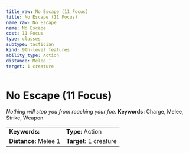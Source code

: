 ```yaml
---
title_raw: No Escape (11 Focus)
title: No Escape (11 Focus)
name_raw: No Escape
name: No Escape
cost: 11 Focus
type: classes
subtype: tactician
kind: 9th-level features
ability_type: Action
distance: Melee 1
target: 1 creature
---
```


# No Escape (11 Focus)

*Nothing will stop you from reaching your foe.* **Keywords:** Charge, Melee, Strike, Weapon

|                       |                        |
| :-------------------- | :--------------------- |
| **Keywords:**         | **Type:** Action       |
| **Distance:** Melee 1 | **Target:** 1 creature |
